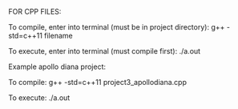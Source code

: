 FOR CPP FILES: 

To compile, enter into terminal (must be in project directory): g++ -std=c++11 filename

To execute, enter into terminal (must compile first): ./a.out

Example apollo diana project:

To compile: g++ -std=c++11 project3_apollodiana.cpp

To execute: ./a.out
